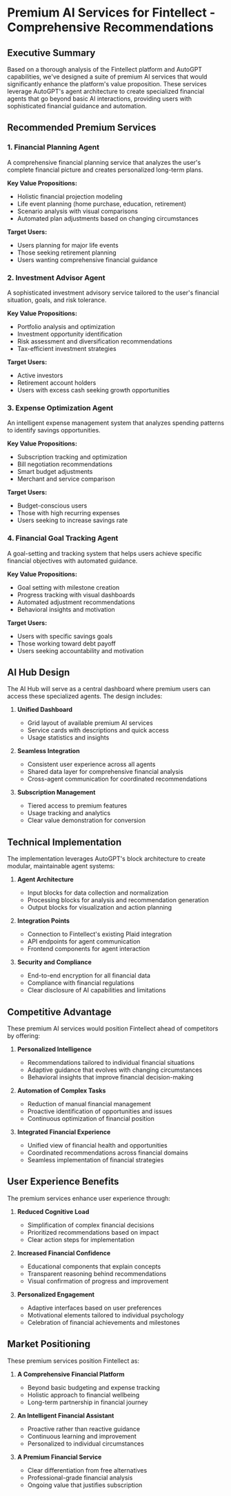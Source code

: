 # Premium AI Services for Fintellect - Comprehensive Recommendations

## Executive Summary

Based on a thorough analysis of the Fintellect platform and AutoGPT capabilities, we've designed a suite of premium AI services that would significantly enhance the platform's value proposition. These services leverage AutoGPT's agent architecture to create specialized financial agents that go beyond basic AI interactions, providing users with sophisticated financial guidance and automation.

## Recommended Premium Services

### 1. Financial Planning Agent
A comprehensive financial planning service that analyzes the user's complete financial picture and creates personalized long-term plans.

**Key Value Propositions:**
- Holistic financial projection modeling
- Life event planning (home purchase, education, retirement)
- Scenario analysis with visual comparisons
- Automated plan adjustments based on changing circumstances

**Target Users:**
- Users planning for major life events
- Those seeking retirement planning
- Users wanting comprehensive financial guidance

### 2. Investment Advisor Agent
A sophisticated investment advisory service tailored to the user's financial situation, goals, and risk tolerance.

**Key Value Propositions:**
- Portfolio analysis and optimization
- Investment opportunity identification
- Risk assessment and diversification recommendations
- Tax-efficient investment strategies

**Target Users:**
- Active investors
- Retirement account holders
- Users with excess cash seeking growth opportunities

### 3. Expense Optimization Agent
An intelligent expense management system that analyzes spending patterns to identify savings opportunities.

**Key Value Propositions:**
- Subscription tracking and optimization
- Bill negotiation recommendations
- Smart budget adjustments
- Merchant and service comparison

**Target Users:**
- Budget-conscious users
- Those with high recurring expenses
- Users seeking to increase savings rate

### 4. Financial Goal Tracking Agent
A goal-setting and tracking system that helps users achieve specific financial objectives with automated guidance.

**Key Value Propositions:**
- Goal setting with milestone creation
- Progress tracking with visual dashboards
- Automated adjustment recommendations
- Behavioral insights and motivation

**Target Users:**
- Users with specific savings goals
- Those working toward debt payoff
- Users seeking accountability and motivation

## AI Hub Design

The AI Hub will serve as a central dashboard where premium users can access these specialized agents. The design includes:

1. **Unified Dashboard**
   - Grid layout of available premium AI services
   - Service cards with descriptions and quick access
   - Usage statistics and insights

2. **Seamless Integration**
   - Consistent user experience across all agents
   - Shared data layer for comprehensive financial analysis
   - Cross-agent communication for coordinated recommendations

3. **Subscription Management**
   - Tiered access to premium features
   - Usage tracking and analytics
   - Clear value demonstration for conversion

## Technical Implementation

The implementation leverages AutoGPT's block architecture to create modular, maintainable agent systems:

1. **Agent Architecture**
   - Input blocks for data collection and normalization
   - Processing blocks for analysis and recommendation generation
   - Output blocks for visualization and action planning

2. **Integration Points**
   - Connection to Fintellect's existing Plaid integration
   - API endpoints for agent communication
   - Frontend components for agent interaction

3. **Security and Compliance**
   - End-to-end encryption for all financial data
   - Compliance with financial regulations
   - Clear disclosure of AI capabilities and limitations

## Competitive Advantage

These premium AI services would position Fintellect ahead of competitors by offering:

1. **Personalized Intelligence**
   - Recommendations tailored to individual financial situations
   - Adaptive guidance that evolves with changing circumstances
   - Behavioral insights that improve financial decision-making

2. **Automation of Complex Tasks**
   - Reduction of manual financial management
   - Proactive identification of opportunities and issues
   - Continuous optimization of financial position

3. **Integrated Financial Experience**
   - Unified view of financial health and opportunities
   - Coordinated recommendations across financial domains
   - Seamless implementation of financial strategies

## User Experience Benefits

The premium services enhance user experience through:

1. **Reduced Cognitive Load**
   - Simplification of complex financial decisions
   - Prioritized recommendations based on impact
   - Clear action steps for implementation

2. **Increased Financial Confidence**
   - Educational components that explain concepts
   - Transparent reasoning behind recommendations
   - Visual confirmation of progress and improvement

3. **Personalized Engagement**
   - Adaptive interfaces based on user preferences
   - Motivational elements tailored to individual psychology
   - Celebration of financial achievements and milestones

## Market Positioning

These premium services position Fintellect as:

1. **A Comprehensive Financial Platform**
   - Beyond basic budgeting and expense tracking
   - Holistic approach to financial wellbeing
   - Long-term partnership in financial journey

2. **An Intelligent Financial Assistant**
   - Proactive rather than reactive guidance
   - Continuous learning and improvement
   - Personalized to individual circumstances

3. **A Premium Financial Service**
   - Clear differentiation from free alternatives
   - Professional-grade financial analysis
   - Ongoing value that justifies subscription
